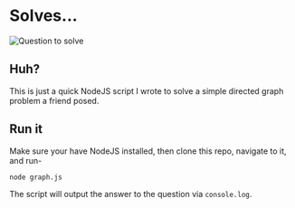 # Solves...
![Question to solve](https://scontent.ftpa1-1.fna.fbcdn.net/v/t1.0-9/53142156_10158342181016562_8533063173392039936_o.jpg?_nc_cat=105&_nc_ht=scontent.ftpa1-1.fna&oh=3548408f6fac06587d0dddfb3f2498fa&oe=5CDDB3E5)

## Huh?
This is just a quick NodeJS script I wrote to solve a simple directed graph problem a friend posed.

## Run it
Make sure your have NodeJS installed, then clone this repo, navigate to it, and run-
```
node graph.js
```

The script will output the answer to the question via `console.log`.
